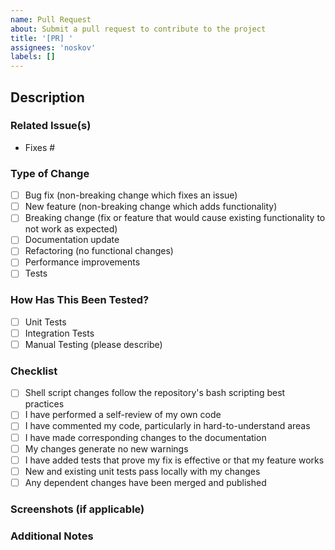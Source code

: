 ```yaml
---
name: Pull Request
about: Submit a pull request to contribute to the project
title: '[PR] '
assignees: 'noskov'
labels: []
---
```


## Description

<!-- Provide a clear and concise description of what this PR does -->

### Related Issue(s)

<!-- Link to the issue(s) that this PR addresses using #issue_number -->
- Fixes #

### Type of Change

<!-- Put an 'x' in all boxes that apply -->
- [ ] Bug fix (non-breaking change which fixes an issue)
- [ ] New feature (non-breaking change which adds functionality)
- [ ] Breaking change (fix or feature that would cause existing functionality
to not work as expected)
- [ ] Documentation update
- [ ] Refactoring (no functional changes)
- [ ] Performance improvements
- [ ] Tests

### How Has This Been Tested?

<!-- Describe the tests you ran and how -->
- [ ] Unit Tests
- [ ] Integration Tests
- [ ] Manual Testing (please describe)

### Checklist

<!-- Put an 'x' in all boxes that apply -->
- [ ] Shell script changes follow the repository's bash scripting best practices
- [ ] I have performed a self-review of my own code
- [ ] I have commented my code, particularly in hard-to-understand areas
- [ ] I have made corresponding changes to the documentation
- [ ] My changes generate no new warnings
- [ ] I have added tests that prove my fix is effective or that my feature works
- [ ] New and existing unit tests pass locally with my changes
- [ ] Any dependent changes have been merged and published

### Screenshots (if applicable)

<!-- Add screenshots to help explain your changes -->

### Additional Notes

<!-- Add any other context about the PR here -->
